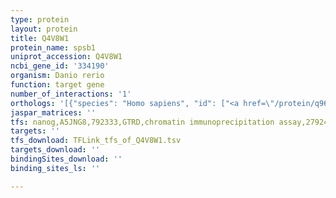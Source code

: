 ```yaml
---
type: protein
layout: protein
title: Q4V8W1
protein_name: spsb1
uniprot_accession: Q4V8W1
ncbi_gene_id: '334190'
organism: Danio rerio
function: target gene
number_of_interactions: '1'
orthologs: '[{"species": "Homo sapiens", "id": ["<a href=\"/protein/q96bd6\">Q96BD6</a>"]}, {"species": "Mus musculus", "id": ["<a href=\"/protein/q9d5l7\">Q9D5L7</a>"]}, {"species": "Rattus norvegicus", "id": ["<a href=\"/protein/b0bmx8\">B0BMX8</a>"]}, {"species": "Caenorhabditis elegans", "id": ["<a href=\"/protein/q965n7\">Q965N7</a>"]}]'
jaspar_matrices: ''
tfs: nanog,A5JNG8,792333,GTRD,chromatin immunoprecipitation assay,27924024%5Buid%5D,No
targets: ''
tfs_download: TFLink_tfs_of_Q4V8W1.tsv
targets_download: ''
bindingSites_download: ''
binding_sites_ls: ''

---
```


